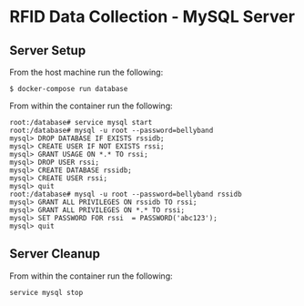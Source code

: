 # RFID Data Collection - MySQL Server

## Server Setup
From the host machine run the following:
```
$ docker-compose run database 
```

From within the container run the following:
```
root:/database# service mysql start
root:/database# mysql -u root --password=bellyband
mysql> DROP DATABASE IF EXISTS rssidb;
mysql> CREATE USER IF NOT EXISTS rssi;
mysql> GRANT USAGE ON *.* TO rssi;
mysql> DROP USER rssi;
mysql> CREATE DATABASE rssidb;
mysql> CREATE USER rssi;
mysql> quit
root:/database# mysql -u root --password=bellyband rssidb
mysql> GRANT ALL PRIVILEGES ON rssidb TO rssi;
mysql> GRANT ALL PRIVILEGES ON *.* TO rssi;
mysql> SET PASSWORD FOR rssi  = PASSWORD('abc123');
mysql> quit
```

## Server Cleanup
From within the container run the following:
```
service mysql stop
```
